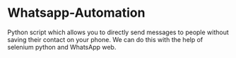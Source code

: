 # Whatsapp-Automation
Python script which allows you to directly send messages to people without saving their contact on your phone. We can do this with the help of selenium python and WhatsApp web.
